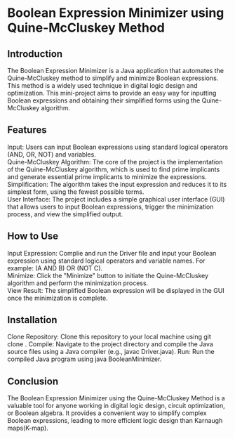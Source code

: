 # Boolean Expression Minimizer using Quine-McCluskey Method
## Introduction
The Boolean Expression Minimizer is a Java application that automates the Quine-McCluskey method to simplify and minimize Boolean expressions. This method is a widely used technique in digital logic design and optimization. This mini-project aims to provide an easy way for inputting Boolean expressions and obtaining their simplified forms using the Quine-McCluskey algorithm.

## Features
Input: Users can input Boolean expressions using standard logical operators (AND, OR, NOT) and variables. <br/>
Quine-McCluskey Algorithm: The core of the project is the implementation of the Quine-McCluskey algorithm, which is used to find prime implicants and generate essential prime implicants to minimize the expressions.<br/>
Simplification: The algorithm takes the input expression and reduces it to its simplest form, using the fewest possible terms.<br/>
User Interface: The project includes a simple graphical user interface (GUI) that allows users to input Boolean expressions, trigger the minimization process, and view the simplified output.<br/>

## How to Use
Input Expression: Complie and run the Driver file and input your Boolean expression using standard logical operators and variable names. For example: (A AND B) OR (NOT C).<br/>
Minimize: Click the "Minimize" button to initiate the Quine-McCluskey algorithm and perform the minimization process.<br/>
View Result: The simplified Boolean expression will be displayed in the GUI once the minimization is complete.<br/>

## Installation
Clone Repository: Clone this repository to your local machine using git clone <repository-url>.
Compile: Navigate to the project directory and compile the Java source files using a Java compiler (e.g., javac Driver.java).
Run: Run the compiled Java program using java BooleanMinimizer.

## Conclusion
The Boolean Expression Minimizer using the Quine-McCluskey Method is a valuable tool for anyone working in digital logic design, circuit optimization, or Boolean algebra. It provides a convenient way to simplify complex Boolean expressions, leading to more efficient logic design than Karnaugh maps(K-map).
